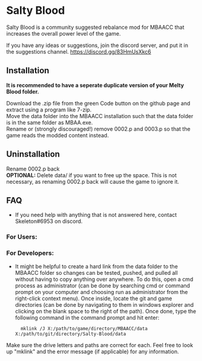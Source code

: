 # Salty Blood

Salty Blood is a community suggested rebalance mod for MBAACC that increases the overall power level of the game.

If you have any ideas or suggestions, join the discord server, and put it in the suggestions channel.
https://discord.gg/83HmUsXkc6

## Installation

**It is recommended to have a seperate duplicate version of your Melty Blood folder.**

Download the .zip file from the green Code button on the github page and extract using a program like 7-zip.  
Move the data folder into the MBAACC installation such that the data folder is in the same folder as MBAA.exe.  
Rename or (strongly discouraged!) remove 0002.p and 0003.p so that the game reads the modded content instead.

## Uninstallation

Rename 0002.p back  
**OPTIONAL:** Delete data/ if you want to free up the space. This is not necessary, as renaming 0002.p back will cause the game to ignore it.

## FAQ

- If you need help with anything that is not answered here, contact Skeleton#6953 on discord.

### For Users:



### For Developers:

- It might be helpful to create a hard link from the data folder to the MBAACC folder so changes can be tested, pushed, and pulled all without having to copy anything over anywhere.
To do this, open a cmd process as administrator (can be done by searching cmd or command prompt on your computer and choosing run as administrator from the right-click context menu).
Once inside, locate the git and game directories (can be done by navigating to them in windows explorer and clicking on the blank space to the right of the path).
Once done, type the following command in the command prompt and hit enter:

        mklink /J X:/path/to/game/directory/MBAACC/data X:/path/to/git/directory/Salty-Blood/data

Make sure the drive letters and paths are correct for each. Feel free to look up "mklink" and the error message (if applicable) for any information.
